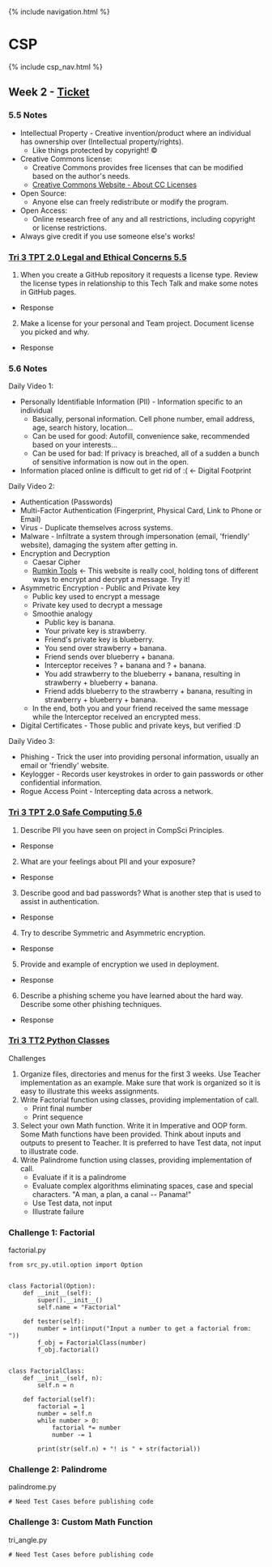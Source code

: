 {% include navigation.html %}

# CSP

{% include csp_nav.html %}

## Week 2 - [Ticket](https://github.com/Archkitten/CS-AP-2/issues/6)

### 5.5 Notes

* Intellectual Property - Creative invention/product where an individual has ownership over (Intellectual property/rights).
  * Like things protected by copyright! ©
* Creative Commons license:
  * Creative Commons provides free licenses that can be modified based on the author's needs.
  * [Creative Commons Website - About CC Licenses](https://creativecommons.org/about/cclicenses/)
* Open Source:
  * Anyone else can freely redistribute or modify the program.
* Open Access:
  * Online research free of any and all restrictions, including copyright or license restrictions.
* Always give credit if you use someone else's works!

### [Tri 3 TPT 2.0 Legal and Ethical Concerns 5.5](https://github.com/nighthawkcoders/nighthawk_csp/wiki/Tri-3-TPT-2.0-Legal-and-Ethical-Concerns-5.5)

1. When you create a GitHub repository it requests a license type. Review the license types in relationship to this Tech Talk and make some notes in GitHub pages.
* Response

2. Make a license for your personal and Team project. Document license you picked and why.
* Response

### 5.6 Notes

Daily Video 1:
* Personally Identifiable Information (PII) - Information specific to an individual
  * Basically, personal information. Cell phone number, email address, age, search history, location...
  * Can be used for good: Autofill, convenience sake, recommended based on your interests...
  * Can be used for bad: If privacy is breached, all of a sudden a bunch of sensitive information is now out in the open.
* Information placed online is difficult to get rid of :( ← Digital Footprint

Daily Video 2:
* Authentication (Passwords)
* Multi-Factor Authentication (Fingerprint, Physical Card, Link to Phone or Email)
* Virus - Duplicate themselves across systems.
* Malware - Infiltrate a system through impersonation (email, 'friendly' website), damaging the system after getting in.
* Encryption and Decryption
  * Caesar Cipher
  * [Rumkin Tools](http://rumkin.com/tools/cipher/) ← This website is really cool, holding tons of different ways to encrypt and decrypt a message. Try it!
* Asymmetric Encryption - Public and Private key
  * Public key used to encrypt a message
  * Private key used to decrypt a message
  * Smoothie analogy
    * Public key is banana.
    * Your private key is strawberry.
    * Friend's private key is blueberry.
    * You send over strawberry + banana.
    * Friend sends over blueberry + banana.
    * Interceptor receives ? + banana and ? + banana.
    * You add strawberry to the blueberry + banana, resulting in strawberry + blueberry + banana.
    * Friend adds blueberry to the strawberry + banana, resulting in strawberry + blueberry + banana.
  * In the end, both you and your friend received the same message while the Interceptor received an encrypted mess.
* Digital Certificates - Those public and private keys, but verified :D

Daily Video 3:
* Phishing - Trick the user into providing personal information, usually an email or 'friendly' website.
* Keylogger - Records user keystrokes in order to gain passwords or other confidential information.
* Rogue Access Point - Intercepting data across a network.

### [Tri 3 TPT 2.0 Safe Computing 5.6](https://github.com/nighthawkcoders/nighthawk_csp/wiki/Tri-3-TPT-2.0-Safe-Computing-5.6)

1. Describe PII you have seen on project in CompSci Principles.
* Response

2. What are your feelings about PII and your exposure?
* Response

3. Describe good and bad passwords? What is another step that is used to assist in authentication.
* Response

4. Try to describe Symmetric and Asymmetric encryption.
* Response

5. Provide and example of encryption we used in deployment.
* Response

6. Describe a phishing scheme you have learned about the hard way. Describe some other phishing techniques.
* Response

### [Tri 3 TT2 Python Classes](https://github.com/nighthawkcoders/nighthawk_csp/wiki/Tri-3-TT2-Python-Classes)

Challenges
1. Organize files, directories and menus for the first 3 weeks. Use Teacher implementation as an example. Make sure that work is organized so it is easy to illustrate this weeks assignments.
2. Write Factorial function using classes, providing implementation of call.
   * Print final number
   * Print sequence
3. Select your own Math function. Write it in Imperative and OOP form. Some Math functions have been provided. Think about inputs and outputs to present to Teacher. It is preferred to have Test data, not input to illustrate code.
4. Write Palindrome function using classes, providing implementation of call.
   * Evaluate if it is a palindrome
   * Evaluate complex algorithms eliminating spaces, case and special characters. "A man, a plan, a canal -- Panama!"
   * Use Test data, not input
   * Illustrate failure

### Challenge 1: Factorial
factorial.py
```
from src_py.util.option import Option


class Factorial(Option):
    def __init__(self):
        super().__init__()
        self.name = "Factorial"

    def tester(self):
        number = int(input("Input a number to get a factorial from: "))
        f_obj = FactorialClass(number)
        f_obj.factorial()


class FactorialClass:
    def __init__(self, n):
        self.n = n

    def factorial(self):
        factorial = 1
        number = self.n
        while number > 0:
            factorial *= number
            number -= 1

        print(str(self.n) + "! is " + str(factorial))
```

### Challenge 2: Palindrome
palindrome.py
```
# Need Test Cases before publishing code
```

### Challenge 3: Custom Math Function
tri_angle.py
```
# Need Test Cases before publishing code
```
